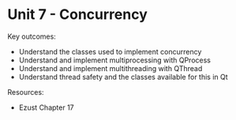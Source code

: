 # Unit 7 - Concurrency

Key outcomes:

* Understand the classes used to implement concurrency
* Understand and implement multiprocessing with QProcess
* Understand and implement multithreading with QThread
* Understand thread safety and the classes available for this in Qt

Resources:

* Ezust Chapter 17



